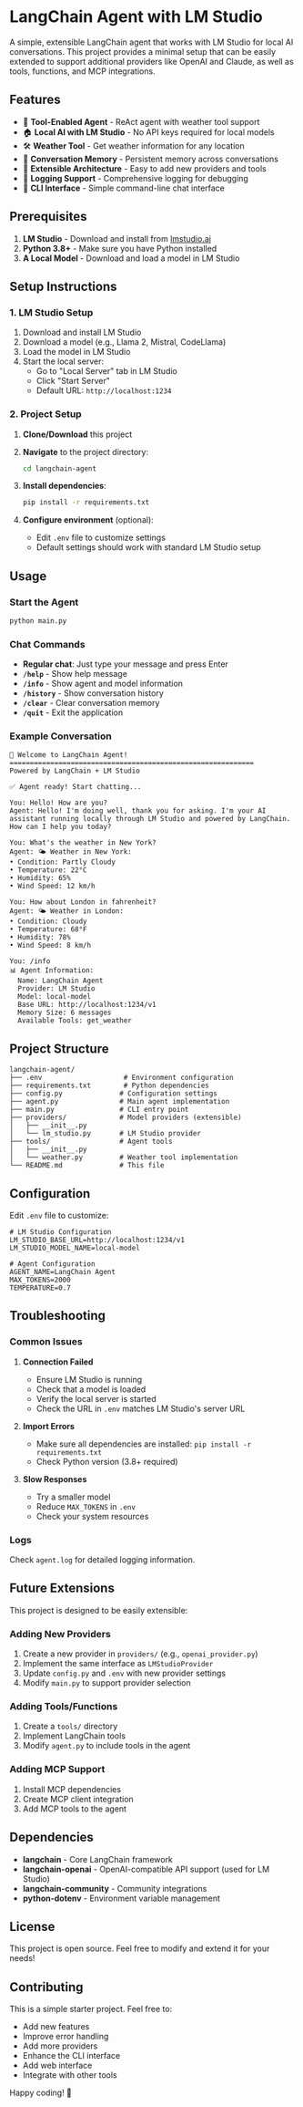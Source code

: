 # LangChain Agent with LM Studio

A simple, extensible LangChain agent that works with LM Studio for local AI conversations. This project provides a minimal setup that can be easily extended to support additional providers like OpenAI and Claude, as well as tools, functions, and MCP integrations.

## Features

- 🤖 **Tool-Enabled Agent** - ReAct agent with weather tool support
- 🏠 **Local AI with LM Studio** - No API keys required for local models
- 🛠️ **Weather Tool** - Get weather information for any location
- 💾 **Conversation Memory** - Persistent memory across conversations
- 🔧 **Extensible Architecture** - Easy to add new providers and tools
- 📝 **Logging Support** - Comprehensive logging for debugging
- 🎯 **CLI Interface** - Simple command-line chat interface

## Prerequisites

1. **LM Studio** - Download and install from [lmstudio.ai](https://lmstudio.ai)
2. **Python 3.8+** - Make sure you have Python installed
3. **A Local Model** - Download and load a model in LM Studio

## Setup Instructions

### 1. LM Studio Setup

1. Download and install LM Studio
2. Download a model (e.g., Llama 2, Mistral, CodeLlama)
3. Load the model in LM Studio
4. Start the local server:
   - Go to "Local Server" tab in LM Studio
   - Click "Start Server"
   - Default URL: `http://localhost:1234`

### 2. Project Setup

1. **Clone/Download** this project
2. **Navigate** to the project directory:
   ```bash
   cd langchain-agent
   ```

3. **Install dependencies**:
   ```bash
   pip install -r requirements.txt
   ```

4. **Configure environment** (optional):
   - Edit `.env` file to customize settings
   - Default settings should work with standard LM Studio setup

## Usage

### Start the Agent

```bash
python main.py
```

### Chat Commands

- **Regular chat**: Just type your message and press Enter
- **`/help`** - Show help message
- **`/info`** - Show agent and model information
- **`/history`** - Show conversation history
- **`/clear`** - Clear conversation memory
- **`/quit`** - Exit the application

### Example Conversation

```
🤖 Welcome to LangChain Agent!
============================================================
Powered by LangChain + LM Studio

✅ Agent ready! Start chatting...

You: Hello! How are you?
Agent: Hello! I'm doing well, thank you for asking. I'm your AI assistant running locally through LM Studio and powered by LangChain. How can I help you today?

You: What's the weather in New York?
Agent: 🌤️ Weather in New York:
• Condition: Partly Cloudy
• Temperature: 22°C
• Humidity: 65%
• Wind Speed: 12 km/h

You: How about London in fahrenheit?
Agent: 🌤️ Weather in London:
• Condition: Cloudy
• Temperature: 68°F
• Humidity: 78%
• Wind Speed: 8 km/h

You: /info
📊 Agent Information:
  Name: LangChain Agent
  Provider: LM Studio
  Model: local-model
  Base URL: http://localhost:1234/v1
  Memory Size: 6 messages
  Available Tools: get_weather
```

## Project Structure

```
langchain-agent/
├── .env                    # Environment configuration
├── requirements.txt        # Python dependencies
├── config.py              # Configuration settings
├── agent.py               # Main agent implementation
├── main.py                # CLI entry point
├── providers/             # Model providers (extensible)
│   ├── __init__.py
│   └── lm_studio.py       # LM Studio provider
├── tools/                 # Agent tools
│   ├── __init__.py
│   └── weather.py         # Weather tool implementation
└── README.md              # This file
```

## Configuration

Edit `.env` file to customize:

```env
# LM Studio Configuration
LM_STUDIO_BASE_URL=http://localhost:1234/v1
LM_STUDIO_MODEL_NAME=local-model

# Agent Configuration
AGENT_NAME=LangChain Agent
MAX_TOKENS=2000
TEMPERATURE=0.7
```

## Troubleshooting

### Common Issues

1. **Connection Failed**
   - Ensure LM Studio is running
   - Check that a model is loaded
   - Verify the local server is started
   - Check the URL in `.env` matches LM Studio's server URL

2. **Import Errors**
   - Make sure all dependencies are installed: `pip install -r requirements.txt`
   - Check Python version (3.8+ required)

3. **Slow Responses**
   - Try a smaller model
   - Reduce `MAX_TOKENS` in `.env`
   - Check your system resources

### Logs

Check `agent.log` for detailed logging information.

## Future Extensions

This project is designed to be easily extensible:

### Adding New Providers

1. Create a new provider in `providers/` (e.g., `openai_provider.py`)
2. Implement the same interface as `LMStudioProvider`
3. Update `config.py` and `.env` with new provider settings
4. Modify `main.py` to support provider selection

### Adding Tools/Functions

1. Create a `tools/` directory
2. Implement LangChain tools
3. Modify `agent.py` to include tools in the agent

### Adding MCP Support

1. Install MCP dependencies
2. Create MCP client integration
3. Add MCP tools to the agent

## Dependencies

- **langchain** - Core LangChain framework
- **langchain-openai** - OpenAI-compatible API support (used for LM Studio)
- **langchain-community** - Community integrations
- **python-dotenv** - Environment variable management

## License

This project is open source. Feel free to modify and extend it for your needs!

## Contributing

This is a simple starter project. Feel free to:
- Add new features
- Improve error handling
- Add more providers
- Enhance the CLI interface
- Add web interface
- Integrate with other tools

Happy coding! 🚀
